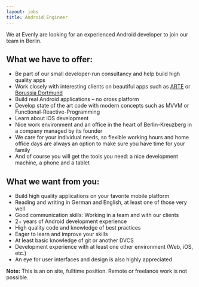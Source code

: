 ```yaml
---
layout: jobs
title: Android Engineer
---
```

    
We at Evenly are looking for an experienced Android developer to join our team in Berlin.    
    
## What we have to offer:

- Be part of our small developer-run consultancy and help build high quality apps
- Work closely with interesting clients on beautiful apps such as [ARTE](/projects/arte/) or [Borussia Dortmund](/projects/bvb/)     
- Build real Android applications – no cross platform
- Develop state of the art code with modern concepts such as MVVM or Functional-Reactive-Programming
- Learn about iOS development
- Nice work environment and an office in the heart of Berlin-Kreuzberg in a company managed by its founder
- We care for your individual needs, so flexible working hours and home office days are always an option to make sure you have time for your family
- And of course you will get the tools you need: a nice development machine, a phone and a tablet


## What we want from you:

- Build high quality applications on your favorite mobile platform
- Reading and writing in German and English, at least one of those very well
- Good communication skills: Working in a team and with our clients
- 2+ years of Android development experience
- High quality code and knowledge of best practices
- Eager to learn and improve your skills
- At least basic knowledge of git or another DVCS
- Development experience with at least one other environment (Web, iOS, etc.)
- An eye for user interfaces and design is also highly appreciated

**Note:** This is an on site, fulltime position. Remote or freelance work is not possible.